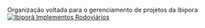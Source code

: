 Organização voltada para o gerenciamento de projetos da Ibipora <br>
[![Ibiporã Implementos Rodoviários](https://www.ibiporaimplementos.com.br/img/logo.png)](https://www.ibiporaimplementos.com.br/?gad_source=1&gclid=CjwKCAjw8diwBhAbEiwA7i_sJaYh5EhgI4bmTcNV5WNSU2xphuNwdFdbf7h-INqeC0-fBTB_XpRpxBoCj98QAvD_BwE)
